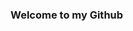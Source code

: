 <html>
<head>
<meta name="viewport" content="width=device-width, initial-scale=1.0, maximum-scale=1.0, user-scalable=no">
<meta http-equiv="X-UA-Compatible" content="IE=edge,chrome=1">
<link rel="stylesheet" type="text/css" href="readme.css"/>
<body>
<div class="content_wrapper">
    <h3>Welcome to my Github<h3>
</div>
</body>
</head>
</html>
